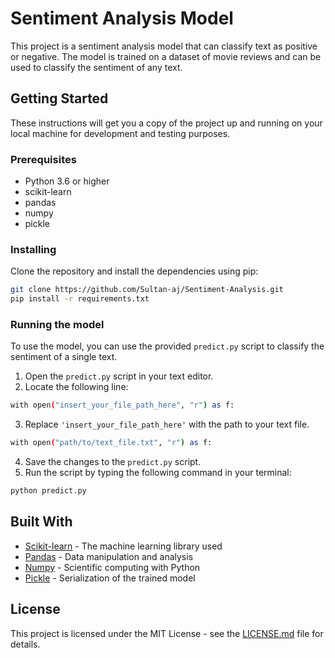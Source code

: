 # Sentiment Analysis Model

This project is a sentiment analysis model that can classify text as positive or negative. The model is trained on a dataset of movie reviews and can be used to classify the sentiment of any text.

## Getting Started

These instructions will get you a copy of the project up and running on your local machine for development and testing purposes.

### Prerequisites

- Python 3.6 or higher
- scikit-learn
- pandas
- numpy
- pickle

### Installing

Clone the repository and install the dependencies using pip:

```bash
git clone https://github.com/Sultan-aj/Sentiment-Analysis.git
pip install -r requirements.txt
```

### Running the model

To use the model, you can use the provided `predict.py` script to classify the sentiment of a single text.

1. Open the `predict.py` script in your text editor.
2. Locate the following line:
```bash
with open("insert_your_file_path_here", "r") as f:
```
3. Replace `'insert_your_file_path_here'` with the path to your text file.
```bash
with open("path/to/text_file.txt", "r") as f:
```
4. Save the changes to the `predict.py` script.
5. Run the script by typing the following command in your terminal:
```bash
python predict.py
```


## Built With

* [Scikit-learn](https://scikit-learn.org/) - The machine learning library used
* [Pandas](https://pandas.pydata.org/) - Data manipulation and analysis
* [Numpy](https://numpy.org/) - Scientific computing with Python
* [Pickle](https://docs.python.org/3/library/pickle.html) - Serialization of the trained model



## License

This project is licensed under the MIT License - see the [LICENSE.md](LICENSE.md) file for details.
